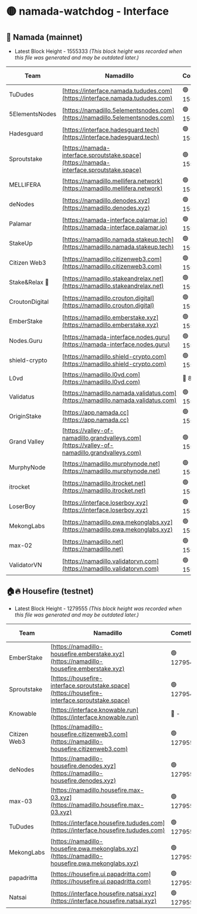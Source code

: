 # 🟡 namada-watchdog - Interface

## 🚀 Namada (mainnet)
- Latest Block Height - 1555333 *(This block height was recorded when this file was generated and may be outdated later.)*

| Team | Namadillo | CometBFT | Indexer | MASP Indexer |
|-|-|-|-|-|
| TuDudes | [https://interface.namada.tududes.com](https://interface.namada.tududes.com) | 🟢 1555310 | 🟢 1555310 | 🟢 1555310 |
| 5ElementsNodes | [https://namadillo.5elementsnodes.com](https://namadillo.5elementsnodes.com) | 🟢 1555310 | 🟢 1555310 | 🟢 1555310 |
| Hadesguard | [https://interface.hadesguard.tech](https://interface.hadesguard.tech) | 🟢 1555311 | 🟢 1555311 | 🟢 1555311 |
| Sproutstake | [https://namada-interface.sproutstake.space](https://namada-interface.sproutstake.space) | 🟢 1555312 | 🟢 1555312 | 🟢 1555312 |
| MELLIFERA | [https://namadillo.mellifera.network](https://namadillo.mellifera.network) | 🟢 1555313 | 🟢 1555313 | 🟢 1555313 |
| deNodes | [https://namadillo.denodes.xyz](https://namadillo.denodes.xyz) | 🟢 1555314 | 🟢 1555314 | 🟢 1555314 |
| Palamar | [https://namada-interface.palamar.io](https://namada-interface.palamar.io) | 🟢 1555315 | 🔴 - | 🔴 - |
| StakeUp | [https://namadillo.namada.stakeup.tech](https://namadillo.namada.stakeup.tech) | 🟢 1555319 | 🟢 1555319 | 🟢 1555319 |
| Citizen Web3 | [https://namadillo.citizenweb3.com](https://namadillo.citizenweb3.com) | 🟢 1555318 | 🟢 1555320 | 🟢 1555320 |
| Stake&Relax 🦥 | [https://namadillo.stakeandrelax.net](https://namadillo.stakeandrelax.net) | 🟢 1555321 | 🟢 1555321 | 🟢 1555321 |
| CroutonDigital | [https://namadillo.crouton.digital](https://namadillo.crouton.digital) | 🟢 1555322 | 🔴 1338918 | 🟢 1555322 |
| EmberStake | [https://namadillo.emberstake.xyz](https://namadillo.emberstake.xyz) | 🟢 1555323 | 🟢 1555323 | 🟢 1555323 |
| Nodes.Guru | [https://namada-interface.nodes.guru](https://namada-interface.nodes.guru) | 🟢 1555324 | 🟢 1555324 | 🟢 1555324 |
| shield-crypto | [https://namadillo.shield-crypto.com](https://namadillo.shield-crypto.com) | 🟢 1555324 | 🔴 1531397 | 🟢 1555324 |
| L0vd | [https://namadillo.l0vd.com](https://namadillo.l0vd.com) | 🔴 894059 | 🔴 1309694 | 🔴 894059 |
| Validatus | [https://namadillo.namada.validatus.com](https://namadillo.namada.validatus.com) | 🟢 1555326 | 🔴 1338199 | 🟢 1555325 |
| OriginStake | [https://app.namada.cc](https://app.namada.cc) | 🟢 1555327 | 🟢 1555327 | 🟢 1555327 |
| Grand Valley | [https://valley-of-namadillo.grandvalleys.com](https://valley-of-namadillo.grandvalleys.com) | 🟢 1555327 | 🟢 1555327 | 🟢 1555327 |
| MurphyNode | [https://namadillo.murphynode.net](https://namadillo.murphynode.net) | 🟢 1555328 | 🟢 1555328 | 🔴 - |
| itrocket | [https://namadillo.itrocket.net](https://namadillo.itrocket.net) | 🟢 1555329 | 🟢 1555328 | 🟢 1555329 |
| LoserBoy | [https://interface.loserboy.xyz](https://interface.loserboy.xyz) | 🟢 1555329 | 🟢 1555329 | 🔴 - |
| MekongLabs | [https://namadillo.pwa.mekonglabs.xyz](https://namadillo.pwa.mekonglabs.xyz) | 🟢 1555330 | 🟢 1555330 | 🟢 1555330 |
| max-02 | [https://namadillo.net](https://namadillo.net) | 🟢 1555330 | 🟢 1555330 | 🟢 1555331 |
| ValidatorVN | [https://namadillo.validatorvn.com](https://namadillo.validatorvn.com) | 🟢 1555333 | 🟢 1555333 | 🟢 1555333 |

## 🏠🔥 Housefire (testnet)
- Latest Block Height - 1279555 *(This block height was recorded when this file was generated and may be outdated later.)*

| Team | Namadillo | CometBFT | Indexer | MASP Indexer |
|-|-|-|-|-|
| EmberStake | [https://namadillo-housefire.emberstake.xyz](https://namadillo-housefire.emberstake.xyz) | 🟢 1279548 | 🟢 1279548 | 🔴 1083022 |
| Sproutstake | [https://housefire-interface.sproutstake.space](https://housefire-interface.sproutstake.space) | 🟢 1279549 | 🟢 1279549 | 🟢 1279549 |
| Knowable | [https://interface.knowable.run](https://interface.knowable.run) | 🔴 - | 🔴 - | 🔴 - |
| Citizen Web3 | [https://namadillo-housefire.citizenweb3.com](https://namadillo-housefire.citizenweb3.com) | 🟢 1279550 | 🔴 1162824 | 🔴 - |
| deNodes | [https://namadillo-housefire.denodes.xyz](https://namadillo-housefire.denodes.xyz) | 🟢 1279552 | 🟢 1279552 | 🟢 1279552 |
| max-03 | [https://namadillo.housefire.max-03.xyz](https://namadillo.housefire.max-03.xyz) | 🟢 1279553 | 🟢 1279553 | 🟢 1279553 |
| TuDudes | [https://interface.housefire.tududes.com](https://interface.housefire.tududes.com) | 🟢 1279553 | 🟢 1279553 | 🟢 1279553 |
| MekongLabs | [https://namadillo-housefire.pwa.mekonglabs.xyz](https://namadillo-housefire.pwa.mekonglabs.xyz) | 🟢 1279554 | 🟢 1279554 | 🔴 1083022 |
| papadritta | [https://housefire.ui.papadritta.com](https://housefire.ui.papadritta.com) | 🟢 1279555 | 🟢 1279555 | 🟢 1279554 |
| Natsai | [https://interface.housefire.natsai.xyz](https://interface.housefire.natsai.xyz) | 🟢 1279555 | 🟢 1279555 | 🟢 1279555 |

